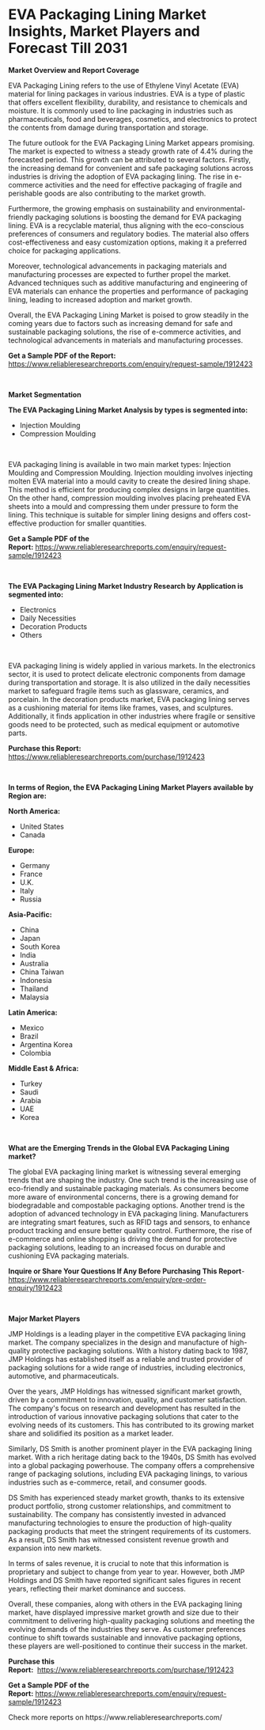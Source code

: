 <p><h1>EVA Packaging Lining Market Insights, Market Players and Forecast Till 2031</h1></p><p><strong>Market Overview and Report Coverage</strong></p>
<p><p>EVA Packaging Lining refers to the use of Ethylene Vinyl Acetate (EVA) material for lining packages in various industries. EVA is a type of plastic that offers excellent flexibility, durability, and resistance to chemicals and moisture. It is commonly used to line packaging in industries such as pharmaceuticals, food and beverages, cosmetics, and electronics to protect the contents from damage during transportation and storage.</p><p>The future outlook for the EVA Packaging Lining Market appears promising. The market is expected to witness a steady growth rate of 4.4% during the forecasted period. This growth can be attributed to several factors. Firstly, the increasing demand for convenient and safe packaging solutions across industries is driving the adoption of EVA packaging lining. The rise in e-commerce activities and the need for effective packaging of fragile and perishable goods are also contributing to the market growth.</p><p>Furthermore, the growing emphasis on sustainability and environmental-friendly packaging solutions is boosting the demand for EVA packaging lining. EVA is a recyclable material, thus aligning with the eco-conscious preferences of consumers and regulatory bodies. The material also offers cost-effectiveness and easy customization options, making it a preferred choice for packaging applications.</p><p>Moreover, technological advancements in packaging materials and manufacturing processes are expected to further propel the market. Advanced techniques such as additive manufacturing and engineering of EVA materials can enhance the properties and performance of packaging lining, leading to increased adoption and market growth.</p><p>Overall, the EVA Packaging Lining Market is poised to grow steadily in the coming years due to factors such as increasing demand for safe and sustainable packaging solutions, the rise of e-commerce activities, and technological advancements in materials and manufacturing processes.</p></p>
<p><strong>Get a Sample PDF of the Report:</strong> <a href="https://www.reliableresearchreports.com/enquiry/request-sample/1912423">https://www.reliableresearchreports.com/enquiry/request-sample/1912423</a></p>
<p>&nbsp;</p>
<p><strong>Market Segmentation</strong></p>
<p><strong>The EVA Packaging Lining Market Analysis by types is segmented into:</strong></p>
<p><ul><li>Injection Moulding</li><li>Compression Moulding</li></ul></p>
<p>&nbsp;</p>
<p><p>EVA packaging lining is available in two main market types: Injection Moulding and Compression Moulding. Injection moulding involves injecting molten EVA material into a mould cavity to create the desired lining shape. This method is efficient for producing complex designs in large quantities. On the other hand, compression moulding involves placing preheated EVA sheets into a mould and compressing them under pressure to form the lining. This technique is suitable for simpler lining designs and offers cost-effective production for smaller quantities.</p></p>
<p><strong>Get a Sample PDF of the Report:</strong>&nbsp;<a href="https://www.reliableresearchreports.com/enquiry/request-sample/1912423">https://www.reliableresearchreports.com/enquiry/request-sample/1912423</a></p>
<p>&nbsp;</p>
<p><strong>The EVA Packaging Lining Market Industry Research by Application is segmented into:</strong></p>
<p><ul><li>Electronics</li><li>Daily Necessities</li><li>Decoration Products</li><li>Others</li></ul></p>
<p>&nbsp;</p>
<p><p>EVA packaging lining is widely applied in various markets. In the electronics sector, it is used to protect delicate electronic components from damage during transportation and storage. It is also utilized in the daily necessities market to safeguard fragile items such as glassware, ceramics, and porcelain. In the decoration products market, EVA packaging lining serves as a cushioning material for items like frames, vases, and sculptures. Additionally, it finds application in other industries where fragile or sensitive goods need to be protected, such as medical equipment or automotive parts.</p></p>
<p><strong>Purchase this Report:</strong>&nbsp; <a href="https://www.reliableresearchreports.com/purchase/1912423">https://www.reliableresearchreports.com/purchase/1912423</a></p>
<p>&nbsp;</p>
<p><strong>In terms of Region, the EVA Packaging Lining Market Players available by Region are:</strong></p>
<p>
    <p> <strong> North America: </strong>
        <ul>
            <li>United States</li>
            <li>Canada</li>
        </ul>
        </p> 
    <p> <strong> Europe: </strong>
        <ul>
            <li>Germany</li>
            <li>France</li>
            <li>U.K.</li>
            <li>Italy</li>
            <li>Russia</li>
        </ul>
        </p> 
    <p> <strong> Asia-Pacific: </strong>
        <ul>
            <li>China</li>
            <li>Japan</li>
            <li>South Korea</li>
            <li>India</li>
            <li>Australia</li>
            <li>China Taiwan</li>
            <li>Indonesia</li>
            <li>Thailand</li>
            <li>Malaysia</li>
        </ul>
        </p> 
    <p> <strong> Latin America: </strong>
        <ul>
            <li>Mexico</li>
            <li>Brazil</li>
            <li>Argentina Korea</li>
            <li>Colombia</li>
        </ul>
        </p> 
    <p> <strong> Middle East & Africa: </strong>
        <ul>
            <li>Turkey</li>
            <li>Saudi</li>
            <li>Arabia</li>
            <li>UAE</li>
            <li>Korea</li>
        </ul>
    </p>
    </p>
<p>&nbsp;</p>
<p><strong>What are the Emerging Trends in the Global EVA Packaging Lining market?</strong></p>
<p><p>The global EVA packaging lining market is witnessing several emerging trends that are shaping the industry. One such trend is the increasing use of eco-friendly and sustainable packaging materials. As consumers become more aware of environmental concerns, there is a growing demand for biodegradable and compostable packaging options. Another trend is the adoption of advanced technology in EVA packaging lining. Manufacturers are integrating smart features, such as RFID tags and sensors, to enhance product tracking and ensure better quality control. Furthermore, the rise of e-commerce and online shopping is driving the demand for protective packaging solutions, leading to an increased focus on durable and cushioning EVA packaging materials.</p></p>
<p><strong>Inquire or Share Your Questions If Any Before Purchasing This Report</strong>- <a href="https://www.reliableresearchreports.com/enquiry/pre-order-enquiry/1912423">https://www.reliableresearchreports.com/enquiry/pre-order-enquiry/1912423</a></p>
<p>&nbsp;</p>
<p><strong>Major Market Players</strong></p>
<p><p>JMP Holdings is a leading player in the competitive EVA packaging lining market. The company specializes in the design and manufacture of high-quality protective packaging solutions. With a history dating back to 1987, JMP Holdings has established itself as a reliable and trusted provider of packaging solutions for a wide range of industries, including electronics, automotive, and pharmaceuticals.</p><p>Over the years, JMP Holdings has witnessed significant market growth, driven by a commitment to innovation, quality, and customer satisfaction. The company's focus on research and development has resulted in the introduction of various innovative packaging solutions that cater to the evolving needs of its customers. This has contributed to its growing market share and solidified its position as a market leader.</p><p>Similarly, DS Smith is another prominent player in the EVA packaging lining market. With a rich heritage dating back to the 1940s, DS Smith has evolved into a global packaging powerhouse. The company offers a comprehensive range of packaging solutions, including EVA packaging linings, to various industries such as e-commerce, retail, and consumer goods.</p><p>DS Smith has experienced steady market growth, thanks to its extensive product portfolio, strong customer relationships, and commitment to sustainability. The company has consistently invested in advanced manufacturing technologies to ensure the production of high-quality packaging products that meet the stringent requirements of its customers. As a result, DS Smith has witnessed consistent revenue growth and expansion into new markets.</p><p>In terms of sales revenue, it is crucial to note that this information is proprietary and subject to change from year to year. However, both JMP Holdings and DS Smith have reported significant sales figures in recent years, reflecting their market dominance and success.</p><p>Overall, these companies, along with others in the EVA packaging lining market, have displayed impressive market growth and size due to their commitment to delivering high-quality packaging solutions and meeting the evolving demands of the industries they serve. As customer preferences continue to shift towards sustainable and innovative packaging options, these players are well-positioned to continue their success in the market.</p></p>
<p><strong>Purchase this Report:</strong>&nbsp;&nbsp;<a href="https://www.reliableresearchreports.com/purchase/1912423">https://www.reliableresearchreports.com/purchase/1912423</a></p>
<p></p>
<p><strong>Get a Sample PDF of the Report:</strong>&nbsp;<a href="https://www.reliableresearchreports.com/enquiry/request-sample/1912423">https://www.reliableresearchreports.com/enquiry/request-sample/1912423</a></p>
<p>Check more reports on https://www.reliableresearchreports.com/</p>